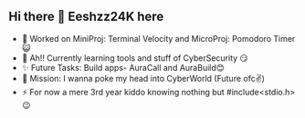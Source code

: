 ## Hi there 👋 Eeshzz24K here

- 🔭 Worked on MiniProj: Terminal Velocity and MicroProj: Pomodoro Timer 😺
- 🌱 Ah!! Currently learning tools and stuff of CyberSecurity 😏
- ✨ Future Tasks: Build apps- AuraCall and AuraBuild😊
- 🤔 Mission: I wanna poke my head into CyberWorld (Future ofc✌️) 
- ⚡ For now a mere 3rd year kiddo knowing nothing but #include<stdio.h>  😉




